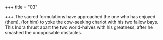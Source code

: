 +++
title = "03"

+++
The sacred formulations have approached the one who has enjoyed (them),  (for him) to yoke the cow-seeking chariot with his two fallow bays.
This Indra thrust apart the two world-halves with his greatness, after he  smashed the unopposable obstacles.